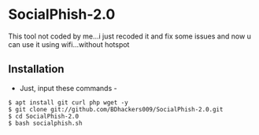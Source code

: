 # SocialPhish-2.0
This tool not coded by me...i just recoded it and fix some issues and now u can use it using wifi...without hotspot

## Installation
- Just, input these commands -
```
$ apt install git curl php wget -y
$ git clone git://github.com/BDhackers009/SocialPhish-2.0.git
$ cd SocialPhish-2.0
$ bash socialphish.sh
```
